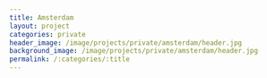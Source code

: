 ```yaml
---
title: Amsterdam
layout: project
categories: private
header_image: /image/projects/private/amsterdam/header.jpg
background_image: /image/projects/private/amsterdam/header.jpg
permalink: /:categories/:title
---
```

